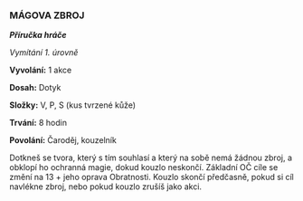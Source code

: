 ### MÁGOVA ZBROJ

***Příručka hráče***

*Vymítání 1. úrovně*

**Vyvolání:** 1 akce

**Dosah:** Dotyk

**Složky:** V, P, S (kus tvrzené kůže)

**Trvání:** 8 hodin

**Povolání:** Čaroděj, kouzelník

Dotkneš se tvora, který s tím souhlasí a který na sobě nemá žádnou zbroj, a obklopí ho ochranná magie, dokud kouzlo neskončí. Základní OČ cíle se změní na 13 + jeho oprava Obratnosti. Kouzlo skončí předčasně, pokud si cíl navlékne zbroj, nebo pokud kouzlo zrušíš jako akci.